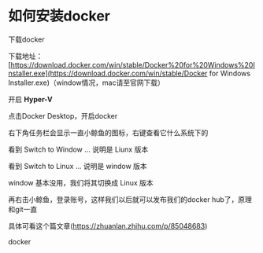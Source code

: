 # 如何安装docker



下载docker

下载地址：[https://download.docker.com/win/stable/Docker%20for%20Windows%20Installer.exe](https://download.docker.com/win/stable/Docker for Windows Installer.exe)（window情况，mac请至官网下载）

 

开启 **Hyper-V**





点击Docker Desktop，开启docker

右下角任务栏会显示一直小鲸鱼的图标，右键查看它什么系统下的

看到 Switch to Window ... 说明是 Liunx 版本

看到 Switch to Linux ... 说明是 window 版本



window 基本没用，我们将其切换成 Linux 版本

再右击小鲸鱼，登录账号，这样我们以后就可以发布我们的docker hub了，原理和git一直



具体可看这个篇文章(https://zhuanlan.zhihu.com/p/85048683)



docker